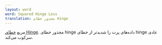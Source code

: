 ```yaml
---
layout: word
word: Squared Hinge Loss
translation: مجذور خطای Hinge
---
```


مربع [خطای Hinge](/H/hinge_loss). مجذور خطای hinge داده‌های پرت را شدیدتر از خطای hinge عادی سرکوب می‌کند.
